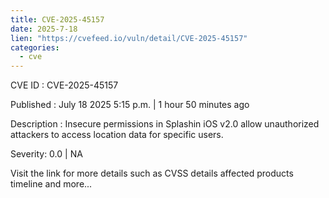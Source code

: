 ```yaml
--- 
title: CVE-2025-45157
date: 2025-7-18
lien: "https://cvefeed.io/vuln/detail/CVE-2025-45157"
categories:
  - cve
---
```


CVE ID : CVE-2025-45157

Published :  July 18
2025
5:15 p.m. | 1 hour
50 minutes ago

Description : Insecure permissions in Splashin iOS v2.0 allow unauthorized attackers to access location data for specific users.

Severity: 0.0 | NA

Visit the link for more details
such as CVSS details
affected products
timeline
and more...
